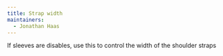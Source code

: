 ```yaml
---
title: Strap width
maintainers:
  - Jonathan Haas
---
```


If sleeves are disables, use this to control the width of the shoulder straps
